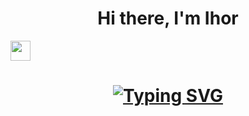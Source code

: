 <h1 align="center">Hi there, I'm Ihor</h1>
<img src="https://github.com/blackcater/blackcater/raw/main/images/Hi.gif" height="32"/></h1>
<h1 align="center"> <a href="https://git.io/typing-svg"><img src="https://readme-typing-svg.demolab.com?font=Fira+Code&pause=1000&width=435&lines=Java+software+engeneer" alt="Typing SVG" /></a> </h1>
